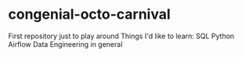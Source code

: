 # congenial-octo-carnival
First repository just to play around
Things I'd like to learn:
SQL
Python
Airflow
Data Engineering in general